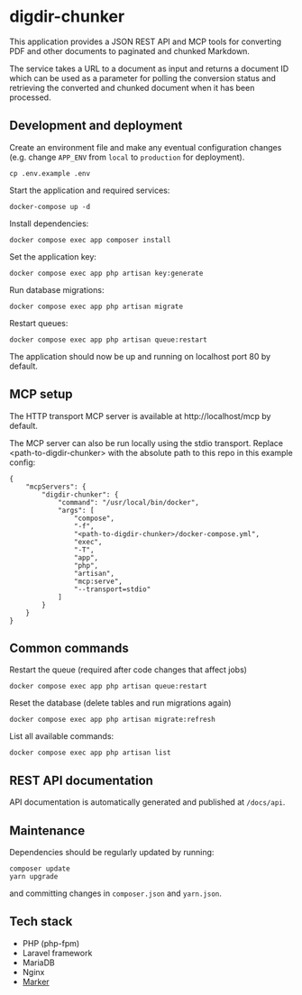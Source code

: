# digdir-chunker

This application provides a JSON REST API and MCP tools for converting PDF and other documents to paginated and chunked Markdown.

The service takes a URL to a document as input and returns a document ID which can be used as a parameter for polling the conversion status and retrieving the converted and chunked document when it has been processed.

## Development and deployment

Create an environment file and make any eventual configuration changes (e.g. change `APP_ENV` from `local` to `production` for deployment).

```
cp .env.example .env
```

Start the application and required services:

```
docker-compose up -d
```

Install dependencies:
```
docker compose exec app composer install
```

Set the application key:

```
docker compose exec app php artisan key:generate
```

Run database migrations:

```
docker compose exec app php artisan migrate
```

Restart queues:
```
docker compose exec app php artisan queue:restart
```

The application should now be up and running on localhost port 80 by default.

## MCP setup

The HTTP transport MCP server is available at http://localhost/mcp by default.

The MCP server can also be run locally using the stdio transport. Replace \<path-to-digdir-chunker\> with the absolute path to this repo in this example config:

```
{
    "mcpServers": {
        "digdir-chunker": {
            "command": "/usr/local/bin/docker",
            "args": [
                "compose",
                "-f",
                "<path-to-digdir-chunker>/docker-compose.yml",
                "exec",
                "-T",
                "app",
                "php",
                "artisan",
                "mcp:serve",
                "--transport=stdio"
            ]
        }
    }
}
```


## Common commands

Restart the queue (required after code changes that affect jobs)

```
docker compose exec app php artisan queue:restart
```

Reset the database (delete tables and run migrations again)

```
docker compose exec app php artisan migrate:refresh
```

List all available commands:

```
docker compose exec app php artisan list
```

## REST API documentation

API documentation is automatically generated and published at `/docs/api`.

## Maintenance

Dependencies should be regularly updated by running:
```
composer update
yarn upgrade
```

and committing changes in `composer.json` and `yarn.json`.

## Tech stack

- PHP (php-fpm)
- Laravel framework
- MariaDB
- Nginx
- [Marker](https://github.com/VikParuchuri/marker)
